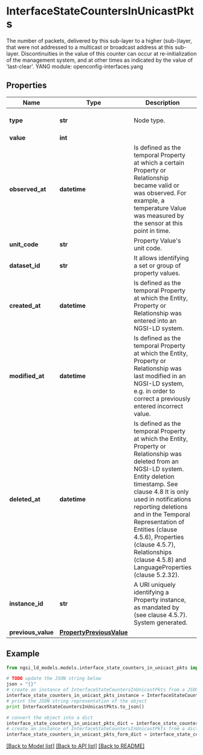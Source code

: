 # InterfaceStateCountersInUnicastPkts

The number of packets, delivered by this sub-layer to a higher (sub-)layer, that were not addressed to a multicast or broadcast address at this sub-layer.  Discontinuities in the value of this counter can occur at re-initialization of the management system, and at other times as indicated by the value of 'last-clear'.  YANG module: openconfig-interfaces.yang 

## Properties

Name | Type | Description | Notes
------------ | ------------- | ------------- | -------------
**type** | **str** | Node type.  | [optional] [default to 'Property']
**value** | **int** |  | 
**observed_at** | **datetime** | Is defined as the temporal Property at which a certain Property or Relationship became valid or was observed. For example, a temperature Value was measured by the sensor at this point in time.  | [optional] 
**unit_code** | **str** | Property Value&#39;s unit code.  | [optional] 
**dataset_id** | **str** | It allows identifying a set or group of property values.  | [optional] 
**created_at** | **datetime** | Is defined as the temporal Property at which the Entity, Property or Relationship was entered into an NGSI-LD system.  | [optional] [readonly] 
**modified_at** | **datetime** | Is defined as the temporal Property at which the Entity, Property or Relationship was last modified in an NGSI-LD system, e.g. in order to correct a previously entered incorrect value.  | [optional] [readonly] 
**deleted_at** | **datetime** | Is defined as the temporal Property at which the Entity, Property or Relationship was deleted from an NGSI-LD system.  Entity deletion timestamp. See clause 4.8 It is only used in notifications reporting deletions and in the Temporal Representation of Entities (clause 4.5.6), Properties (clause 4.5.7), Relationships (clause 4.5.8) and LanguageProperties (clause 5.2.32).  | [optional] [readonly] 
**instance_id** | **str** | A URI uniquely identifying a Property instance, as mandated by (see clause 4.5.7). System generated.  | [optional] [readonly] 
**previous_value** | [**PropertyPreviousValue**](PropertyPreviousValue.md) |  | [optional] 

## Example

```python
from ngsi_ld_models.models.interface_state_counters_in_unicast_pkts import InterfaceStateCountersInUnicastPkts

# TODO update the JSON string below
json = "{}"
# create an instance of InterfaceStateCountersInUnicastPkts from a JSON string
interface_state_counters_in_unicast_pkts_instance = InterfaceStateCountersInUnicastPkts.from_json(json)
# print the JSON string representation of the object
print InterfaceStateCountersInUnicastPkts.to_json()

# convert the object into a dict
interface_state_counters_in_unicast_pkts_dict = interface_state_counters_in_unicast_pkts_instance.to_dict()
# create an instance of InterfaceStateCountersInUnicastPkts from a dict
interface_state_counters_in_unicast_pkts_form_dict = interface_state_counters_in_unicast_pkts.from_dict(interface_state_counters_in_unicast_pkts_dict)
```
[[Back to Model list]](../README.md#documentation-for-models) [[Back to API list]](../README.md#documentation-for-api-endpoints) [[Back to README]](../README.md)


